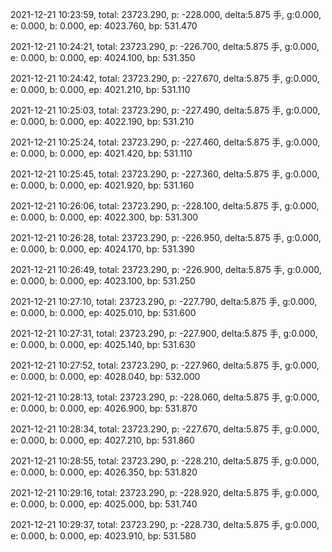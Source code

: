 2021-12-21 10:23:59, total: 23723.290, p: -228.000, delta:5.875 手, g:0.000, e: 0.000, b: 0.000, ep: 4023.760, bp: 531.470

2021-12-21 10:24:21, total: 23723.290, p: -226.700, delta:5.875 手, g:0.000, e: 0.000, b: 0.000, ep: 4024.100, bp: 531.350

2021-12-21 10:24:42, total: 23723.290, p: -227.670, delta:5.875 手, g:0.000, e: 0.000, b: 0.000, ep: 4021.210, bp: 531.110

2021-12-21 10:25:03, total: 23723.290, p: -227.490, delta:5.875 手, g:0.000, e: 0.000, b: 0.000, ep: 4022.190, bp: 531.210

2021-12-21 10:25:24, total: 23723.290, p: -227.460, delta:5.875 手, g:0.000, e: 0.000, b: 0.000, ep: 4021.420, bp: 531.110

2021-12-21 10:25:45, total: 23723.290, p: -227.360, delta:5.875 手, g:0.000, e: 0.000, b: 0.000, ep: 4021.920, bp: 531.160

2021-12-21 10:26:06, total: 23723.290, p: -228.100, delta:5.875 手, g:0.000, e: 0.000, b: 0.000, ep: 4022.300, bp: 531.300

2021-12-21 10:26:28, total: 23723.290, p: -226.950, delta:5.875 手, g:0.000, e: 0.000, b: 0.000, ep: 4024.170, bp: 531.390

2021-12-21 10:26:49, total: 23723.290, p: -226.900, delta:5.875 手, g:0.000, e: 0.000, b: 0.000, ep: 4023.100, bp: 531.250

2021-12-21 10:27:10, total: 23723.290, p: -227.790, delta:5.875 手, g:0.000, e: 0.000, b: 0.000, ep: 4025.010, bp: 531.600

2021-12-21 10:27:31, total: 23723.290, p: -227.900, delta:5.875 手, g:0.000, e: 0.000, b: 0.000, ep: 4025.140, bp: 531.630

2021-12-21 10:27:52, total: 23723.290, p: -227.960, delta:5.875 手, g:0.000, e: 0.000, b: 0.000, ep: 4028.040, bp: 532.000

2021-12-21 10:28:13, total: 23723.290, p: -228.060, delta:5.875 手, g:0.000, e: 0.000, b: 0.000, ep: 4026.900, bp: 531.870

2021-12-21 10:28:34, total: 23723.290, p: -227.670, delta:5.875 手, g:0.000, e: 0.000, b: 0.000, ep: 4027.210, bp: 531.860

2021-12-21 10:28:55, total: 23723.290, p: -228.210, delta:5.875 手, g:0.000, e: 0.000, b: 0.000, ep: 4026.350, bp: 531.820

2021-12-21 10:29:16, total: 23723.290, p: -228.920, delta:5.875 手, g:0.000, e: 0.000, b: 0.000, ep: 4025.000, bp: 531.740

2021-12-21 10:29:37, total: 23723.290, p: -228.730, delta:5.875 手, g:0.000, e: 0.000, b: 0.000, ep: 4023.910, bp: 531.580
